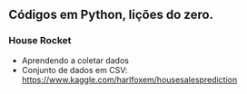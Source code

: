 ## Códigos em Python, lições do zero.

### House Rocket
- Aprendendo a coletar dados
- Conjunto de dados em CSV: https://www.kaggle.com/harlfoxem/housesalesprediction

